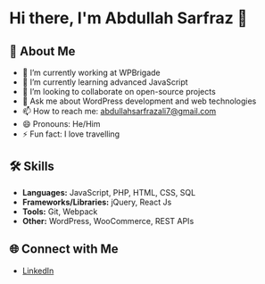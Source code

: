 # Hi there, I'm Abdullah Sarfraz 👋

## 🚀 About Me
- 🔭 I’m currently working at WPBrigade
- 🌱 I’m currently learning advanced JavaScript
- 👯 I’m looking to collaborate on open-source projects
- 💬 Ask me about WordPress development and web technologies
- 📫 How to reach me: [abdullahsarfrazali7@gmail.com](mailto:abdullahsarfrazali7@gmail.com)
- 😄 Pronouns: He/Him
- ⚡ Fun fact: I love travelling
## 🛠️ Skills
- **Languages:** JavaScript, PHP, HTML, CSS, SQL
- **Frameworks/Libraries:** jQuery, React Js
- **Tools:** Git, Webpack
- **Other:** WordPress, WooCommerce, REST APIs

## 🌐 Connect with Me
- [LinkedIn](https://www.linkedin.com/in/abdullah-sarfraz-ali/)
